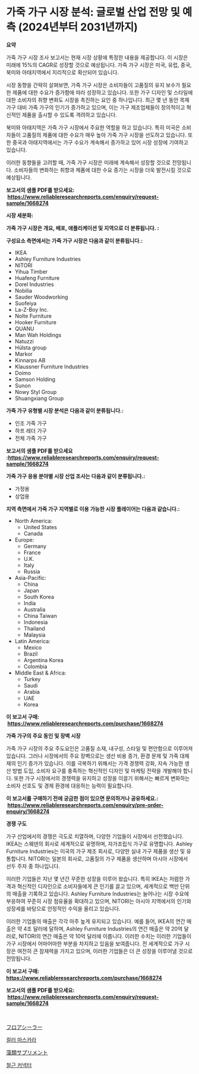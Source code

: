 <p><h1>가죽 가구 시장 분석: 글로벌 산업 전망 및 예측 (2024년부터 2031년까지)</h1></p><p><strong>요약</strong></p>
<p><p>가죽 가구 시장 조사 보고서는 현재 시장 상황에 특정한 내용을 제공합니다. 이 시장은 미래에 15%의 CAGR로 성장할 것으로 예상됩니다. 가죽 가구 시장은 미국, 유럽, 중국, 북미와 아태지역에서 지리적으로 확산되어 있습니다.</p><p>시장 동향을 간략히 살펴보면, 가죽 가구 시장은 소비자들이 고품질의 유지 보수가 필요한 제품에 대한 수요가 증가함에 따라 성장하고 있습니다. 또한 가구 디자인 및 스타일에 대한 소비자의 취향 변화도 시장을 촉진하는 요인 중 하나입니다. 최근 몇 년 동안 목재 가구 대비 가죽 가구의 인기가 증가하고 있으며, 이는 가구 제조업체들이 창의적이고 혁신적인 제품을 출시할 수 있도록 격려하고 있습니다.</p><p>북미와 아태지역은 가죽 가구 시장에서 주요한 역할을 하고 있습니다. 특히 미국은 소비자들이 고품질의 제품에 대한 수요가 매우 높아 가죽 가구 시장을 선도하고 있습니다. 또한 중국과 아태지역에서는 가구 수요가 계속해서 증가하고 있어 시장 성장에 기여하고 있습니다.</p><p>이러한 동향들을 고려할 때, 가죽 가구 시장은 미래에 계속해서 성장할 것으로 전망됩니다. 소비자들의 변화하는 취향과 제품에 대한 수요 증가는 시장을 더욱 발전시킬 것으로 예상됩니다.</p></p>
<p><strong>보고서의 샘플 PDF를 받으세요: &nbsp;<a href="https://www.reliableresearchreports.com/enquiry/request-sample/1668274">https://www.reliableresearchreports.com/enquiry/request-sample/1668274</a></strong></p>
<p><strong>시장 세분화:</strong></p>
<p><strong> 가죽 가구 시장은 개요, 배포, 애플리케이션 및 지역으로 더 분류됩니다. :</strong></p>
<p><strong>구성요소 측면에서는 가죽 가구 시장은 다음과 같이 분류됩니다.:</strong></p>
<p><ul><li>IKEA</li><li>Ashley Furniture Industries</li><li>NITORI</li><li>Yihua Timber</li><li>Huafeng Furniture</li><li>Dorel Industries</li><li>Nobilia</li><li>Sauder Woodworking</li><li>Suofeiya</li><li>La-Z-Boy Inc.</li><li>Nolte Furniture</li><li>Hooker Furniture</li><li>QUANU</li><li>Man Wah Holdings</li><li>Natuzzi</li><li>Hülsta group</li><li>Markor</li><li>Kinnarps AB</li><li>Klaussner Furniture Industries</li><li>Doimo</li><li>Samson Holding</li><li>Sunon</li><li>Nowy Styl Group</li><li>Shuangxiang Group</li></ul></p>
<p><strong> 가죽 가구 유형별 시장 분석은 다음과 같이 분류됩니다.:</strong></p>
<p><ul><li>인조 가죽 가구</li><li>하프 레더 가구</li><li>전체 가죽 가구</li></ul></p>
<p><strong>보고서의 샘플 PDF를 받으세요 :<a href="https://www.reliableresearchreports.com/enquiry/request-sample/1668274">https://www.reliableresearchreports.com/enquiry/request-sample/1668274</a></strong></p>
<p><strong> 가죽 가구 응용 분야별 시장 산업 조사는 다음과 같이 분류됩니다.:</strong></p>
<p><ul><li>가정용</li><li>상업용</li></ul></p>
<p><strong>지역 측면에서 가죽 가구 지역별로 이용 가능한 시장 플레이어는 다음과 같습니다.:</strong></p>
<p><ul>
    <li>
        North America:
        <ul>
            <li>United States</li>
            <li>Canada</li>
        </ul>
    </li>
    <li>
        Europe:
        <ul>
            <li>Germany</li>
            <li>France</li>
            <li>U.K.</li>
            <li>Italy</li>
            <li>Russia</li>
        </ul>
    </li>
    <li>
        Asia-Pacific:
        <ul>
            <li>China</li>
            <li>Japan</li>
            <li>South Korea</li>
            <li>India</li>
            <li>Australia</li>
            <li>China Taiwan</li>
            <li>Indonesia</li>
            <li>Thailand</li>
            <li>Malaysia</li>
        </ul>
    </li>
    <li>
        Latin America:
        <ul>
            <li>Mexico</li>
            <li>Brazil</li>
            <li>Argentina Korea</li>
            <li>Colombia</li>
        </ul>
    </li>
    <li>
        Middle East & Africa:
        <ul>
            <li>Turkey</li>
            <li>Saudi</li>
            <li>Arabia</li>
            <li>UAE</li>
            <li>Korea</li>
        </ul>
    </li>
    </ul></p>
<p><strong>이 보고서 구매: &nbsp;<a href="https://www.reliableresearchreports.com/purchase/1668274">https://www.reliableresearchreports.com/purchase/1668274</a></strong></p>
<p><strong>가죽 가구의 주요 동인 및 장벽 시장</strong></p>
<p><p>가죽 가구 시장의 주요 주도요인은 고품질 소재, 내구성, 스타일 및 편안함으로 이루어져 있습니다. 그러나 시장에서의 주요 장벽으로는 생산 비용 증가, 환경 문제 및 가죽 대체재의 인기 증가가 있습니다. 이를 극복하기 위해서는 가격 경쟁력 강화, 지속 가능한 생산 방법 도입, 소비자 요구를 충족하는 혁신적인 디자인 및 마케팅 전략을 개발해야 합니다. 또한 가구 시장에서의 경쟁력을 유지하고 성장을 이끌기 위해서는 빠르게 변화하는 소비자 선호도 및 경제 환경에 대응하는 능력이 필요합니다.</p></p>
<p><strong>이 보고서를 구매하기 전에 궁금한 점이 있으면 문의하거나 공유하세요.: &nbsp;<a href="https://www.reliableresearchreports.com/enquiry/pre-order-enquiry/1668274">https://www.reliableresearchreports.com/enquiry/pre-order-enquiry/1668274</a></strong></p>
<p><strong>경쟁 구도</strong></p>
<p><p>가구 산업에서의 경쟁은 극도로 치열하며, 다양한 기업들이 시장에서 선전했습니다. IKEA는 스웨덴의 회사로 세계적으로 유명하며, 자가조립식 가구로 유명합니다. Ashley Furniture Industries는 미국의 가구 제조 회사로, 다양한 실내 가구 제품을 생산 및 유통합니다. NITORI는 일본의 회사로, 고품질의 가구 제품을 생산하며 아시아 시장에서 선두 주자 중 하나입니다.</p><p>이러한 기업들은 지난 몇 년간 꾸준한 성장을 이루어 왔습니다. 특히 IKEA는 저렴한 가격과 혁신적인 디자인으로 소비자들에게 큰 인기를 끌고 있으며, 세계적으로 백만 단위의 매출을 기록하고 있습니다. Ashley Furniture Industries는 늘어나는 시장 수요에 부응하여 꾸준히 시장 점유율을 확대하고 있으며, NITORI는 아시아 지역에서의 인기와 성장세를 바탕으로 안정적인 수익을 올리고 있습니다.</p><p>이러한 기업들의 매출은 각각 아주 높게 유지되고 있습니다. 예를 들어, IKEA의 연간 매출은 약 4조 달러에 달하며, Ashley Furniture Industries의 연간 매출은 약 20억 달러로, NITORI의 연간 매출은 약 10억 달러에 이릅니다. 이러한 수치는 이러한 기업들이 가구 시장에서 어마어마한 부분을 차지하고 있음을 보여줍니다. 전 세계적으로 가구 시장은 여전히 큰 잠재력을 가지고 있으며, 이러한 기업들은 더 큰 성장을 이루어낼 것으로 전망됩니다.</p></p>
<p><strong>이 보고서 구매: &nbsp; <a href="https://www.reliableresearchreports.com/purchase/1668274">https://www.reliableresearchreports.com/purchase/1668274</a></strong></p>
<p><strong>보고서의 샘플 PDF를 받으세요: &nbsp;<a href="https://www.reliableresearchreports.com/enquiry/request-sample/1668274">https://www.reliableresearchreports.com/enquiry/request-sample/1668274</a></strong><strong></strong></p>
<p>&nbsp;</p>
<p><p><a href="https://medium.com/@lilliandach1969/%E5%BA%8A%E3%82%B7%E3%83%BC%E3%83%A9%E3%83%BC%E5%B8%82%E5%A0%B4%E3%81%AE%E5%88%86%E6%9E%90-%E3%82%B0%E3%83%AD%E3%83%BC%E3%83%90%E3%83%AB%E7%94%A3%E6%A5%AD%E3%81%AE%E8%A6%8B%E9%80%9A%E3%81%97%E3%81%A8%E4%BA%88%E6%B8%AC-2024%E5%B9%B4%E3%81%8B%E3%82%892031%E5%B9%B4-ef19c3649375">フロアシーラー</a></p><p><a href="https://medium.com/@jodyomenick905/%EC%BB%AC%EB%9F%AC-%EB%A7%88%EC%8A%A4%EC%B9%B4%EB%9D%BC-%EC%8B%9C%EC%9E%A5-%EC%84%B1%EA%B3%B5%EC%A0%81%EC%9D%B8-%EB%B9%84%EC%A6%88%EB%8B%88%EC%8A%A4-%EC%A0%84%EB%9E%B5%EC%9D%98-%EC%97%B4%EC%87%A0-2031%EB%85%84%EA%B9%8C%EC%A7%80-%EC%98%88%EC%B8%A1-596a4f8d85fb">컬러 마스카라</a></p><p><a href="https://medium.com/@barrymundy88/%E8%97%BB%E9%A1%9E%E3%82%B5%E3%83%97%E3%83%AA%E3%83%A1%E3%83%B3%E3%83%88%E5%B8%82%E5%A0%B4%E3%81%AE%E8%A6%8F%E6%A8%A1%E3%81%A8%E5%B8%82%E5%A0%B4%E5%8B%95%E5%90%91-%E5%AE%8C%E5%85%A8%E3%81%AA%E6%A5%AD%E7%95%8C%E6%A6%82%E8%A6%81-2024%E5%B9%B4%E3%81%8B%E3%82%892031%E5%B9%B4%E3%81%BE%E3%81%A7-8be39393cc12">藻類サプリメント</a></p><p><a href="https://github.com/fernandotryO5lson96765/Market-Research-Report-List-1/blob/main/108769815340.md">철근 커넥터</a></p></p>